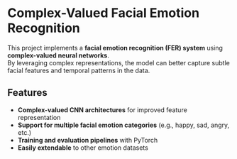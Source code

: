 # Complex-Valued Facial Emotion Recognition

This project implements a **facial emotion recognition (FER) system** using **complex-valued neural networks**.  
By leveraging complex representations, the model can better capture subtle facial features and temporal patterns in the data.

## Features

- **Complex-valued CNN architectures** for improved feature representation
- **Support for multiple facial emotion categories** (e.g., happy, sad, angry, etc.)
- **Training and evaluation pipelines** with PyTorch
- **Easily extendable** to other emotion datasets

